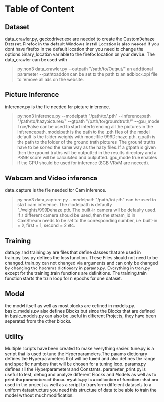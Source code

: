 # Table of Content
## Dataset
data_crawler.py, geckodriver.exe are needed to create the CustomDehaze Dataset. Firefox in the default Windows install Location is also needed if you dont have firefox in the default location then you need to change the options.binary_location variable to the firefox location on your device. The data_crawler can be used with 
> python3 data_crawler.py --outpath "/path/to/Output/"
an additional parameter --pathtoaddon can be set to the path to an adblock.xpi file to remove all ads on the website.

## Picture Inference
inference.py is the file needed for picture inference. 
> python3 inference.py --modelpath "/path/to/.pth" --inferencepath "/path/to/hazypictures/" --gtpath "/path/to/groundtruth/" --gpu_mode True/False
can be used to start interferencing all the pictures in the inferencepath. modelpath is the path to the .pth files of the model default is the folder weights with modelfile 999Dehaze.pth. gtpath is the path to the folder of the ground truth pictures. The ground truths have to be sorted the same way as the hazy files. If a gtpath is given then the ground truths will be outputted in the results directory and a PSNR score will be calculated and outputted. gpu_mode true enables if the GPU should be used for inference (8GB VRAM are needed). 

## Webcam and Video inference
data_capture is the file needed for Cam inference.
> python3 data_capture.py --modelpath "/path/to/.pth"
can be used to start cam inference. The modelpath is defaulty "./weights/999Dehaze.pth. The built-in camera will be defaulty used. If a different camera should be used, then the stream_id in CamStream needs to be set to the corresponding number, i.e. built-in = 0, first = 1, second = 2 etc.

## Training
data.py and training.py are files that define classes that are used in train.py.loss.py defines the loss function. These Files should not need to be changed. train.py can not changed via arguments and can only be changed by changing the hparams dictionary in params.py. Everything in train.py except for the training.train functions are definitions. The training.train function starts the train loop for n epochs for one dataset.

## Model
the model itself as well as most blocks are defined in models.py. basic_models.py also defines Blocks but since the Blocks that are defined in basic_models.py can also be useful in different Projects, they have been seperated from the other blocks.

## Utility
Multiple scripts have been created to make everything easier. tune.py is a script that is used to tune the Hyperparameters.The params dictionary defines the Hyperparameters that will be tuned and also defines the range and specific numbers that will be chosen for a tuning loop. params.py defines all the Hyperparameters and Constants. parameter_print.py is useful to test, debug and analyze different Blocks and Models as well as to print the parameters of those. myutils.py is a collection of functions that are used in the project as well as a script to transform different datasets to a uniform datastructure you need this structure of data to be able to train the model without much modification.